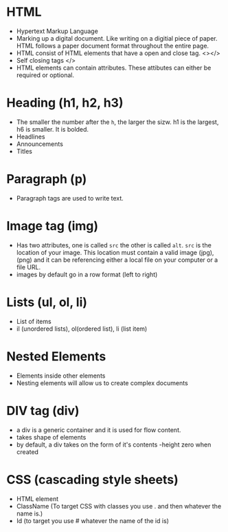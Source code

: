 # HTML
- Hypertext Markup Language
- Marking up a digital document. Like writing on a digitial piece of paper. HTML follows a paper document format throughout the entire page.
- HTML consist of HTML elements that have a open and close tag. <></>
- Self closing tags </>
- HTML elements can contain attributes. These attibutes can either be required or optional.

# Heading (h1, h2, h3)
- The smaller the number after the `h`, the larger the sizw. h1 is the largest, h6 is smaller. It is bolded.
- Headlines
- Announcements
- Titles

# Paragraph (p)
- Paragraph tags are used to write text.

# Image tag (img)
- Has two attributes, one is called `src` the other is called `alt`. `src` is the location of your image. This location must contain a valid image (jpg), (png) and it can be referencing either a local file on your computer or a file URL.
- images by default go in a row format (left to right)

# Lists (ul, ol, li)
- List of items
- il (unordered lists), ol(ordered list), li (list item)

# Nested Elements
- Elements inside other elements
- Nesting elements will allow us to create complex documents

# DIV tag (div)
- a div is a generic container and it is used for flow content. 
- takes shape of elements
- by default, a div takes on the form of it's contents
-height zero when created

# CSS (cascading style sheets)
- HTML element
- ClassName (To target CSS with classes you use . and then whatever the name is.)
- Id (to target you use # whatever the name of the id is)